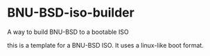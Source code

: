 # BNU-BSD-iso-builder
A way to build BNU-BSD to a bootable ISO

this is a template for a BNU-BSD ISO. It uses a linux-like boot format.
